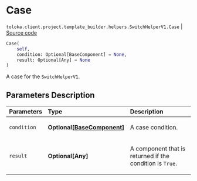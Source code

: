 # Case
`toloka.client.project.template_builder.helpers.SwitchHelperV1.Case` | [Source code](https://github.com/Toloka/toloka-kit/blob/v1.2.2/src/client/project/template_builder/helpers.py#L173)

```python
Case(
    self,
    condition: Optional[BaseComponent] = None,
    result: Optional[Any] = None
)
```

A case for the `SwitchHelperV1`.

## Parameters Description

| Parameters | Type | Description |
| :----------| :----| :-----------|
`condition`|**Optional\[[BaseComponent](toloka.client.project.template_builder.base.BaseComponent.md)\]**|<p>A case condition.</p>
`result`|**Optional\[Any\]**|<p>A component that is returned if the condition is `True`.</p>
